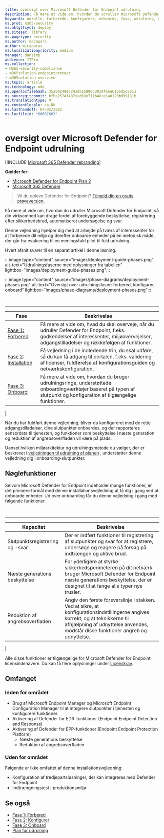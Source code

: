 ```yaml
---
title: oversigt over Microsoft Defender for Endpoint udrulning
description: Få mere at vide om, hvordan du udruller Microsoft Defender for Endpoint ved at forberede, konfigurere og onboarde slutpunkter til den pågældende tjeneste
keywords: udrulle, forberede, konfigurere, onboarde, fase, udrulning, udrulning, implementering, konfiguration
ms.prod: m365-security
ms.mktglfcycl: deploy
ms.sitesec: library
ms.pagetype: security
ms.author: macapara
author: mjcaparas
ms.localizationpriority: medium
manager: dansimp
audience: ITPro
ms.collection:
- M365-security-compliance
- m365solution-endpointprotect
- m365solution-overview
ms.topic: article
ms.technology: mde
ms.openlocfilehash: 3520d249e7241eb1b890c3939fe6e6165d5c6011
ms.sourcegitcommit: bfbe2574f487ced69e711b48ce140120bd99181b
ms.translationtype: MT
ms.contentlocale: da-DK
ms.lasthandoff: 07/02/2022
ms.locfileid: "66607603"
---
```

# <a name="microsoft-defender-for-endpoint-deployment-overview"></a>oversigt over Microsoft Defender for Endpoint udrulning

[!INCLUDE [Microsoft 365 Defender rebranding](../../includes/microsoft-defender.md)]

**Gælder for:**
- [Microsoft Defender for Endpoint Plan 2](https://go.microsoft.com/fwlink/p/?linkid=2154037)
- [Microsoft 365 Defender](https://go.microsoft.com/fwlink/?linkid=2118804)

> Vil du opleve Defender for Endpoint? [Tilmeld dig en gratis prøveversion.](https://signup.microsoft.com/create-account/signup?products=7f379fee-c4f9-4278-b0a1-e4c8c2fcdf7e&ru=https://aka.ms/MDEp2OpenTrial?ocid=docs-wdatp-assignaccess-abovefoldlink)

Få mere at vide om, hvordan du udruller Microsoft Defender for Endpoint, så din virksomhed kan drage fordel af forebyggende beskyttelse, registrering efter sikkerhedsbrud, automatiseret undersøgelse og svar.

Denne vejledning hjælper dig med at arbejde på tværs af interessenter for at forberede dit miljø og derefter onboarde enheder på en metodisk måde, der går fra evaluering til en meningsfuld pilot til fuld udrulning.

Hvert afsnit svarer til en separat artikel i denne løsning.

:::image type="content" source="images/deployment-guide-phases.png" alt-text="Udrulningsfaserne med oplysninger fra tabellen" lightbox="images/deployment-guide-phases.png":::


:::image type="content" source="images/phase-diagrams/deployment-phases.png" alt-text="Oversigt over udrulningsfaser: forbered, konfigurer, onboard" lightbox="images/phase-diagrams/deployment-phases.png":::

<br>

****

|Fase|Beskrivelse|
|---|---|
|[Fase 1: Forbered](prepare-deployment.md)|Få mere at vide om, hvad du skal overveje, når du udruller Defender for Endpoint, f.eks. godkendelser af interessenter, miljøovervejelser, adgangstilladelser og rækkefølgen af funktioner.|
|[Fase 2: Installation](production-deployment.md)|Få vejledning i de indledende trin, du skal udføre, så du kan få adgang til portalen, f.eks. validering af licenser, fuldførelse af konfigurationsguiden og netværkskonfiguration.|
|[Fase 3: Onboard](onboarding.md)|Få mere at vide om, hvordan du bruger udrulningsringe, understøttede onboardingværktøjer baseret på typen af slutpunkt og konfiguration af tilgængelige funktioner.|
|

Når du har fuldført denne vejledning, bliver du konfigureret med de rette adgangstilladelser, dine slutpunkter onboardes, og der rapporteres sensordata til tjenesten, og funktioner som beskyttelse i næste generation og reduktion af angrebsoverfladen vil være på plads.

Uanset hvilken miljøarkitektur og udrulningsmetode du vælger, der er beskrevet i [vejledningen til udrulning af planen](deployment-strategy.md) , understøtter denne vejledning dig i onboarding-slutpunkter.

## <a name="key-capabilities"></a>Nøglefunktioner

Selvom Microsoft Defender for Endpoint indeholder mange funktioner, er det primære formål med denne installationsvejledning at få dig i gang ved at onboarde enheder. Ud over onboarding får du denne vejledning i gang med følgende funktioner.

<br>

****

|Kapacitet|Beskrivelse|
|---|---|
|Slutpunktsregistrering og -svar|Der er indført funktioner til registrering af slutpunkter og svar for at registrere, undersøge og reagere på forsøg på indtrængen og aktive brud.|
|Næste generations beskyttelse|For yderligere at styrke sikkerhedsperimeteren på dit netværk bruger Microsoft Defender for Endpoint næste generations beskyttelse, der er designet til at fange alle typer nye trusler.|
|Reduktion af angrebsoverfladen|Angiv den første forsvarslinje i stakken. Ved at sikre, at konfigurationsindstillingerne angives korrekt, og at teknikkerne til afhjælpning af udnyttelse anvendes, modstår disse funktioner angreb og udnyttelse.|
|

Alle disse funktioner er tilgængelige for Microsoft Defender for Endpoint licensindehavere. Du kan få flere oplysninger under [Licenskrav](minimum-requirements.md#licensing-requirements).

## <a name="scope"></a>Omfanget

### <a name="in-scope"></a>Inden for området

- Brug af Microsoft Endpoint Manager og Microsoft Endpoint Configuration Manager til at integrere slutpunkter i tjenesten og konfigurere funktioner
- Aktivering af Defender for EDR-funktioner (Endpoint Endpoint Detection and Response)
- Aktivering af Defender for EPP-funktioner (Endpoint Endpoint Protection Platform)
  - Næste generations beskyttelse
  - Reduktion af angrebsoverfladen

### <a name="out-of-scope"></a>Uden for området

Følgende er ikke omfattet af denne installationsvejledning:

- Konfiguration af tredjepartsløsninger, der kan integreres med Defender for Endpoint
- Indtrængningstest i produktionsmiljø

## <a name="see-also"></a>Se også

- [Fase 1: Forbered](prepare-deployment.md)
- [Fase 2: Konfigurer](production-deployment.md)
- [Fase 3: Onboard](onboarding.md)
- [Plan for udrulning](deployment-strategy.md)
